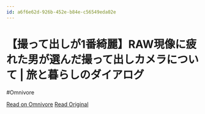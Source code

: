 ```yaml
---
id: a6f6e62d-926b-452e-b84e-c56549eda02e
---
```


# 【撮って出しが1番綺麗】RAW現像に疲れた男が選んだ撮って出しカメラについて | 旅と暮らしのダイアログ
#Omnivore

[Read on Omnivore](https://omnivore.app/me/1-raw-1903691ca42)
[Read Original](https://tabito-kurashino-dialog.com/take-a-picture-and-put-it-out/)



